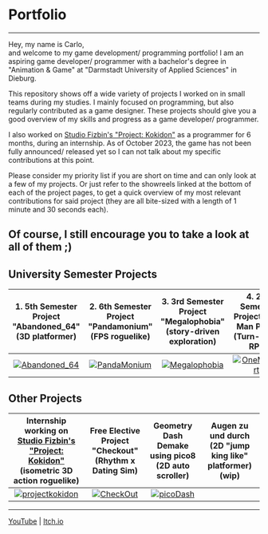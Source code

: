 # Portfolio
----------
Hey, my name is Carlo,  
and welcome to my game development/ programming portfolio!
I am an aspiring game developer/ programmer with a bachelor's degree in "Animation & Game" at "Darmstadt University of Applied Sciences" in Dieburg.
  
This repository shows off a wide variety of projects I worked on in small teams during my studies. I mainly focused on programming, but also regularly contributed as a game designer. These projects should give you a good overview of my skills and progress as a game developer/ programmer.

I also worked on <a href="https://www.studio-fizbin.com/">Studio Fizbin's "Project: Kokidon"</a> as a programmer for 6 months, during an internship. As of October 2023, the game has not been fully announced/ released yet so I can not talk about my specific contributions at this point.

Please consider my priority list if you are short on time and can only look at a few of my projects. Or just refer to the showreels linked at the bottom of each of the project pages, to get a quick overview of my most relevant contributions for said project (they are all bite-sized with a length of 1 minute and 30 seconds each).

Of course, I still encourage you to take a look at all of them ;)
----------

University Semester Projects
----------
| 1. 5th Semester Project "Abandoned_64" (3D platformer) | 2. 6th Semester Project "Pandamonium" (FPS roguelike) | 3. 3rd Semester Project "Megalophobia" (story-driven exploration) | 4. 2nd Semester Project "One Man Party" (Turn-based RPG) |
|:-------------------------:|:-------------------------:|:-------------------------:|:-------------------------:|
| [![Abandoned_64](https://user-images.githubusercontent.com/59093470/156429171-a7a8455f-8906-4d5d-935a-b62fafff2811.png)](https://github.com/NeoNova111/Portfolio/tree/main/Abandoned_64%20(5.%20Semester%20Game)) | [![PandaMonium](https://user-images.githubusercontent.com/59093470/180043078-99188f71-97e5-4fd7-80a5-b22a9184bb83.png)](https://github.com/NeoNova111/Portfolio/tree/main/Pandamonium%20(6.%20Semester%20Game)) | [![Megalophobia](https://user-images.githubusercontent.com/59093470/156429209-f6c2aa18-5713-4bc5-8151-4ea1332a8ffd.jpg)](https://github.com/NeoNova111/Portfolio/tree/main/Megalophobia%20Unity%20Project%20(3.%20Semester%20Game)) | [![OneManParty](https://user-images.githubusercontent.com/59093470/156429609-942bf18a-d98d-4ba3-aa7a-e83a1f83d36c.png)](https://github.com/NeoNova111/Portfolio/tree/main/One%20Man%20Party%20Unity%20Project%20(2.%20Semester%20Game))  

Other Projects
----------
| Internship working on <a href="https://www.studio-fizbin.com/">Studio Fizbin's "Project: Kokidon"</a> (isometric 3D action roguelike) | Free Elective Project "Checkout" (Rhythm x Dating Sim) | Geometry Dash Demake using pico8 (2D auto scroller) | Augen zu und durch (2D "jump king like" platformer) (wip) |
|:-------------------------:|:-------------------------:|:-------------------------:|:-------------------------:|
[![projectkokidon](https://github-production-user-asset-6210df.s3.amazonaws.com/59093470/273318880-17afa4d3-355f-416a-a8fc-9d9524714fd8.png)](https://www.studio-fizbin.com/#/projectkokidon/) | [![CheckOut](https://user-images.githubusercontent.com/59093470/156429528-284d9b49-5b0b-44c8-9da9-9aaefc90cabd.png)](https://github.com/NeoNova111/Portfolio/tree/main/Check%20Out%20(4.%20Semester%20Free%20Elective)) | [![picoDash](https://github-production-user-asset-6210df.s3.amazonaws.com/59093470/273320478-a66f4de7-49ef-47f7-9d51-a192c3bb3c63.PNG)](https://www.youtube.com/watch?v=CJvp-CLvVtQ)

----------
<a href="https://www.youtube.com/channel/UCJKa8idl7TpF9RqIwFwmBOQ">YouTube</a> | <a href="https://apandev.itch.io/">Itch.io</a>
